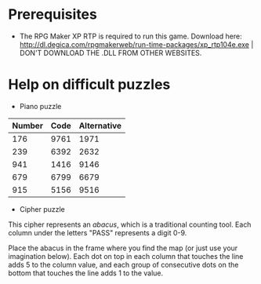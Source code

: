# Prerequisites
- The RPG Maker XP RTP is required to run this game. Download here: http://dl.degica.com/rpgmakerweb/run-time-packages/xp_rtp104e.exe | DON'T DOWNLOAD THE .DLL FROM OTHER WEBSITES.
# Help on difficult puzzles
- Piano puzzle

Number | Code | Alternative
---|---|---
176 | 9761 | 1971
239 | 6392 | 2632
941 | 1416 | 9146
679 | 6799 | 6679
915 | 5156 | 9516
- Cipher puzzle

This cipher represents an *abacus*, which is a traditional counting tool.
Each column under the letters "PASS" represents a digit 0-9. 

Place the abacus in the frame where you find the map (or just use your imagination below).
Each dot on top in each column that touches the line adds 5 to the column value,
and each group of consecutive dots on the bottom that touches the line adds 1 to the value.